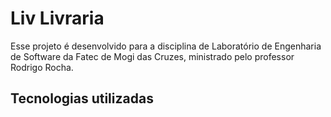 # Liv Livraria

Esse projeto é desenvolvido para a disciplina de Laboratório de Engenharia de Software da Fatec de Mogi das Cruzes, ministrado pelo professor Rodrigo Rocha.

## Tecnologias utilizadas


